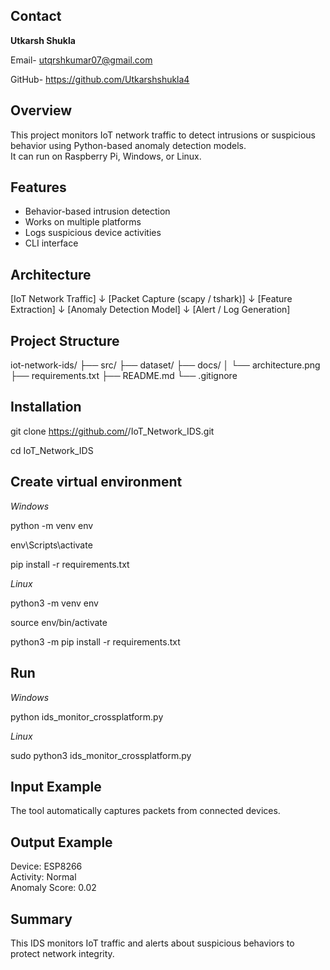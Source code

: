 ## Contact

**Utkarsh Shukla**

Email- utqrshkumar07@gmail.com

GitHub- https://github.com/Utkarshshukla4


##  Overview
This project monitors IoT network traffic to detect intrusions or suspicious behavior using Python-based anomaly detection models.  
It can run on Raspberry Pi, Windows, or Linux.



##  Features
- Behavior-based intrusion detection  
- Works on multiple platforms  
- Logs suspicious device activities  
- CLI interface  



##  Architecture

[IoT Network Traffic]
      ↓
[Packet Capture (scapy / tshark)]
      ↓
[Feature Extraction]
      ↓
[Anomaly Detection Model]
      ↓
[Alert / Log Generation]



## Project Structure

iot-network-ids/
├── src/
├── dataset/
├── docs/
│   └── architecture.png
├── requirements.txt
├── README.md
└── .gitignore


## Installation


git clone https://github.com/<your-username>/IoT_Network_IDS.git

cd IoT_Network_IDS



 ## Create virtual environment

_Windows_

python -m venv env

env\Scripts\activate

pip install -r requirements.txt 

_Linux_

python3 -m venv env

source env/bin/activate

python3 -m pip install -r requirements.txt 

## Run

_Windows_

python ids_monitor_crossplatform.py


_Linux_

sudo python3 ids_monitor_crossplatform.py


## Input Example

The tool automatically captures packets from connected devices.

## Output Example

Device: ESP8266  
Activity: Normal  
Anomaly Score: 0.02

 ## Summary

This IDS monitors IoT traffic and alerts about suspicious behaviors to protect network integrity.
